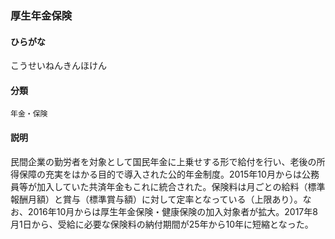 <div style="display:none;">

## [あ行](securities-terms?id=あ行)
## [か行](securities-terms?id=か行)

</div>

### 厚生年金保険

#### ひらがな

こうせいねんきんほけん

#### 分類

`年金・保険`

#### 説明

民間企業の勤労者を対象として国民年金に上乗せする形で給付を行い、老後の所得保障の充実をはかる目的で導入された公的年金制度。2015年10月からは公務員等が加入していた共済年金もこれに統合された。保険料は月ごとの給料（標準報酬月額）と賞与（標準賞与額）に対して定率となっている（上限あり）。なお、2016年10月からは厚生年金保険・健康保険の加入対象者が拡大。2017年8月1日から、受給に必要な保険料の納付期間が25年から10年に短縮となった。

<div style="display:none;">

## [さ行](securities-terms?id=さ行)
## [た行](securities-terms?id=た行)
## [な行](securities-terms?id=な行)
## [は行](securities-terms?id=は行)
## [ま行](securities-terms?id=ま行)
## [や行](securities-terms?id=や行)
## [ら行](securities-terms?id=ら行)
## [わ行](securities-terms?id=わ行)
## [英数字・記号](securities-terms?id=英数字・記号)

</div>


